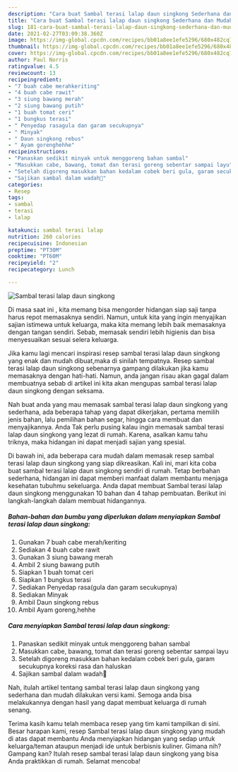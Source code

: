 ```yaml
---
description: "Cara buat Sambal terasi lalap daun singkong Sederhana dan Mudah Dibuat"
title: "Cara buat Sambal terasi lalap daun singkong Sederhana dan Mudah Dibuat"
slug: 181-cara-buat-sambal-terasi-lalap-daun-singkong-sederhana-dan-mudah-dibuat
date: 2021-02-27T03:09:38.360Z
image: https://img-global.cpcdn.com/recipes/bb01a8ee1efe5296/680x482cq70/sambal-terasi-lalap-daun-singkong-foto-resep-utama.jpg
thumbnail: https://img-global.cpcdn.com/recipes/bb01a8ee1efe5296/680x482cq70/sambal-terasi-lalap-daun-singkong-foto-resep-utama.jpg
cover: https://img-global.cpcdn.com/recipes/bb01a8ee1efe5296/680x482cq70/sambal-terasi-lalap-daun-singkong-foto-resep-utama.jpg
author: Paul Norris
ratingvalue: 4.5
reviewcount: 13
recipeingredient:
- "7 buah cabe merahkeriting"
- "4 buah cabe rawit"
- "3 siung bawang merah"
- "2 siung bawang putih"
- "1 buah tomat ceri"
- "1 bungkus terasi"
- " Penyedap rasagula dan garam secukupnya"
- " Minyak"
- " Daun singkong rebus"
- " Ayam gorenghehhe"
recipeinstructions:
- "Panaskan sedikit minyak untuk menggoreng bahan sambal"
- "Masukkan cabe, bawang, tomat dan terasi goreng sebentar sampai layu"
- "Setelah digoreng masukkan bahan kedalam cobek beri gula, garam secukupnya koreksi rasa dan haluskan"
- "Sajikan sambal dalam wadah🥰"
categories:
- Resep
tags:
- sambal
- terasi
- lalap

katakunci: sambal terasi lalap 
nutrition: 260 calories
recipecuisine: Indonesian
preptime: "PT30M"
cooktime: "PT60M"
recipeyield: "2"
recipecategory: Lunch

---
```



![Sambal terasi lalap daun singkong](https://img-global.cpcdn.com/recipes/bb01a8ee1efe5296/680x482cq70/sambal-terasi-lalap-daun-singkong-foto-resep-utama.jpg)

Di masa  saat ini , kita memang bisa mengorder hidangan siap saji tanpa harus repot memasaknya sendiri. Namun, untuk kita yang ingin menyajikan sajian istimewa untuk keluarga, maka kita memang lebih baik memasaknya dengan tangan sendiri. Sebab, memasak sendiri lebih higienis dan bisa menyesuaikan sesuai selera keluarga.

Jika kamu lagi mencari inspirasi resep sambal terasi lalap daun singkong yang enak dan mudah dibuat,maka di sinilah tempatnya. Resep sambal terasi lalap daun singkong  sebenarnya gampang dilakukan jika kamu memasaknya dengan hati-hati. Namun, anda jangan risau akan gagal dalam membuatnya 
sebab di artikel ini kita akan mengupas sambal terasi lalap daun singkong dengan seksama.  



Nah buat anda yang mau memasak sambal terasi lalap daun singkong yang sederhana, ada beberapa tahap yang dapat dikerjakan, pertama memilih jenis bahan, lalu pemilihan bahan segar, hingga cara membuat dan menyajikannya. Anda Tak perlu pusing kalau ingin memasak sambal terasi lalap daun singkong yang lezat di rumah. Karena, asalkan kamu  tahu triknya, maka hidangan ini dapat menjadi sajian yang spesial.

Di bawah ini, ada beberapa cara mudah dalam memasak resep sambal terasi lalap daun singkong yang siap dikreasikan. Kali ini, mari kita coba buat sambal terasi lalap daun singkong sendiri di rumah. Tetap berbahan sederhana, hidangan ini dapat memberi manfaat dalam membantu menjaga kesehatan tubuhmu sekeluarga. Anda dapat membuat Sambal terasi lalap daun singkong menggunakan 10 bahan dan 4 tahap pembuatan. Berikut ini langkah-langkah dalam membuat hidangannya.

<!--inarticleads1-->

##### Bahan-bahan dan bumbu yang diperlukan dalam menyiapkan Sambal terasi lalap daun singkong:

1. Gunakan 7 buah cabe merah/keriting
1. Sediakan 4 buah cabe rawit
1. Gunakan 3 siung bawang merah
1. Ambil 2 siung bawang putih
1. Siapkan 1 buah tomat ceri
1. Siapkan 1 bungkus terasi
1. Sediakan  Penyedap rasa(gula dan garam secukupnya)
1. Sediakan  Minyak
1. Ambil  Daun singkong rebus
1. Ambil  Ayam goreng,hehhe




<!--inarticleads2-->

##### Cara menyiapkan Sambal terasi lalap daun singkong:

1. Panaskan sedikit minyak untuk menggoreng bahan sambal
1. Masukkan cabe, bawang, tomat dan terasi goreng sebentar sampai layu
1. Setelah digoreng masukkan bahan kedalam cobek beri gula, garam secukupnya koreksi rasa dan haluskan
1. Sajikan sambal dalam wadah🥰




Nah, itulah artikel tentang  sambal terasi lalap daun singkong  yang sederhana dan mudah dilakukan versi kami. Semoga anda bisa melakukannya dengan hasil yang dapat membuat keluarga di rumah senang. 

Terima kasih kamu telah membaca resep yang tim kami tampilkan di sini. Besar harapan kami, resep  Sambal terasi lalap daun singkong yang mudah di atas dapat membantu Anda menyiapkan hidangan yang sedap untuk keluarga/teman ataupun menjadi ide untuk berbisnis kuliner. Gimana nih? Gampang kan? Itulah resep sambal terasi lalap daun singkong yang bisa Anda praktikkan di rumah. Selamat mencoba!

